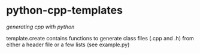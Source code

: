 # python-cpp-templates
*generating cpp with python*

template.create contains functions to generate class files (.cpp and .h) from either a header file or a few lists (see example.py)
